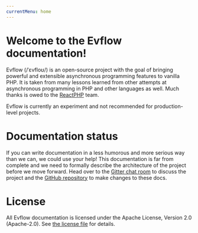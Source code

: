 ```yaml
---
currentMenu: home
---
```


# Welcome to the Evflow documentation!
Evflow (/ˈɛvfloʊ/) is an open-source project with the goal of bringing powerful and extensible asynchronous programming features to vanilla PHP. It is taken from many lessons learned from other attempts at asynchronous programming in PHP and other languages as well. Much thanks is owed to the [ReactPHP](http://reactphp.org) team.

Evflow is currently an experiment and not recommended for production-level projects.

# Documentation status
If you can write documentation in a less humorous and more serious way than we can, we could use your help! This documentation is far from complete and we need to formally describe the architecture of the project before we move forward. Head over to the [Gitter chat room](https://gitter.im/evflow/evflow) to discuss the project and the [GitHub repository](https://github.com/evflow/docs) to make changes to these docs.

# License
All Evflow documentation is licensed under the Apache License, Version 2.0 (Apache-2.0). See [the license file](https://github.com/evflow/docs/blob/master/LICENSE.md) for details.
